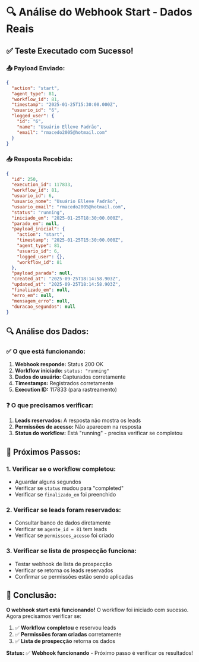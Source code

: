 # 🔍 Análise do Webhook Start - Dados Reais

## ✅ **Teste Executado com Sucesso!**

### **📤 Payload Enviado:**
```json
{
  "action": "start",
  "agent_type": 81,
  "workflow_id": 81,
  "timestamp": "2025-01-25T15:30:00.000Z",
  "usuario_id": "6",
  "logged_user": {
    "id": "6",
    "name": "Usuário Elleve Padrão",
    "email": "rmacedo2005@hotmail.com"
  }
}
```

### **📥 Resposta Recebida:**
```json
{
  "id": 250,
  "execution_id": 117833,
  "workflow_id": 81,
  "usuario_id": 6,
  "usuario_nome": "Usuário Elleve Padrão",
  "usuario_email": "rmacedo2005@hotmail.com",
  "status": "running",
  "iniciado_em": "2025-01-25T18:30:00.000Z",
  "parado_em": null,
  "payload_inicial": {
    "action": "start",
    "timestamp": "2025-01-25T15:30:00.000Z",
    "agent_type": 81,
    "usuario_id": 6,
    "logged_user": {},
    "workflow_id": 81
  },
  "payload_parada": null,
  "created_at": "2025-09-25T18:14:58.903Z",
  "updated_at": "2025-09-25T18:14:58.903Z",
  "finalizado_em": null,
  "erro_em": null,
  "mensagem_erro": null,
  "duracao_segundos": null
}
```

## 🔍 **Análise dos Dados:**

### **✅ O que está funcionando:**
1. **Webhook responde:** Status 200 OK
2. **Workflow iniciado:** `status: "running"`
3. **Dados do usuário:** Capturados corretamente
4. **Timestamps:** Registrados corretamente
5. **Execution ID:** 117833 (para rastreamento)

### **❓ O que precisamos verificar:**
1. **Leads reservados:** A resposta não mostra os leads
2. **Permissões de acesso:** Não aparecem na resposta
3. **Status do workflow:** Está "running" - precisa verificar se completou

## 🎯 **Próximos Passos:**

### **1. Verificar se o workflow completou:**
- Aguardar alguns segundos
- Verificar se `status` mudou para "completed"
- Verificar se `finalizado_em` foi preenchido

### **2. Verificar se leads foram reservados:**
- Consultar banco de dados diretamente
- Verificar se `agente_id = 81` tem leads
- Verificar se `permissoes_acesso` foi criado

### **3. Verificar se lista de prospecção funciona:**
- Testar webhook de lista de prospecção
- Verificar se retorna os leads reservados
- Confirmar se permissões estão sendo aplicadas

## 🚀 **Conclusão:**

**O webhook start está funcionando!** O workflow foi iniciado com sucesso. Agora precisamos verificar se:

1. ✅ **Workflow completou** e reservou leads
2. ✅ **Permissões foram criadas** corretamente
3. ✅ **Lista de prospecção** retorna os dados

**Status:** ✅ **Webhook funcionando** - Próximo passo é verificar os resultados!
